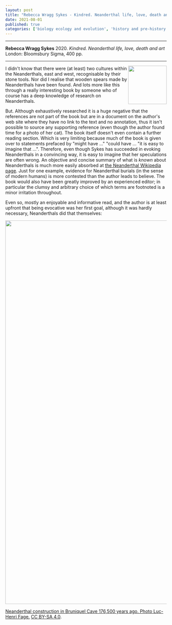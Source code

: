 ```yaml
---
layout: post
title: "Rebecca Wragg Sykes - Kindred. Neanderthal life, love, death and art"
date: 2021-08-01
published: true
categories: ['biology ecology and evolution', 'history and pre-history']
---
```


***
<b>Rebecca Wragg Sykes</b> 2020. _Kindred. Neanderthal life, love, death and art_ London: Bloomsbury Sigma, 400 pp.

***

<img align="right" width="120" src="https://res.cloudinary.com/bloomsbury-atlas/image/upload/w_360,c_scale/jackets/9781472937483.jpg" alt="">

I didn't know that there were (at least) two cultures within the Neanderthals, east and west, recognisable by their stone tools.  Nor did I realise that wooden spears made by Neanderthals have been found.  And lots more like this through a really interesting book by someone who of course has a deep knowledge of research on Neanderthals.

But.  Although exhaustively researched it is a huge negative that the references are not part of the book but are in a document on the author's web site where they have no link to the text and no annotation, thus it isn't possible to source any supporting reference (even though the author found time for a photo of her cat).  The book itself doesn't even contain a further reading section.  Which is very limiting because much of the book is given over to statements prefaced by "might have ..." "could have ... "it is easy to imagine that ...".  Therefore, even though Sykes has succeeded in evoking Neanderthals in a convincing way, it is easy to imagine that her speculations are often wrong.  An objective and concise summary of what is _known_ about Neanderthals is much more easily absorbed at [the Neanderthal Wikipedia page](https://en.wikipedia.org/wiki/Neanderthal).  Just for one example, evidence for Neanderthal burials (in the sense of modern humans) is more contested than  the author leads to believe.  The book would also have been greatly improved by an experienced editor; in particular the clumsy and arbitrary choice of which terms are footnoted is a minor irritation throughout. 

Even so, mostly an enjoyable and informative read, and the author is at least upfront that being evocative was her first goal, although it was hardly necessary, Neanderthals did that themselves:

<img align="centre" width="1200" src="https://upload.wikimedia.org/wikipedia/commons/thumb/5/53/La_structure_de_la_grotte_de_Bruniquel.jpg/1920px-La_structure_de_la_grotte_de_Bruniquel.jpg" alt="">

<a href="https://commons.wikimedia.org/w/index.php?curid=54235636">Neanderthal construction in Bruniquel Cave 176,500 years ago.  Photo Luc-Henri Fage.</a> <a href="https://creativecommons.org/licenses/by-sa/4.0" title="Creative Commons Attribution-Share Alike 4.0">CC BY-SA 4.0</a>.
